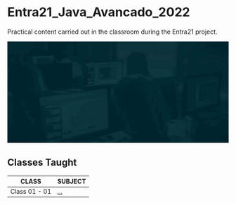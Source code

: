 # Entra21_Java_Avancado_2022
Practical content carried out in the classroom during the Entra21 project.

![Gif Entra21](./gif/entra21.gif)

## Classes Taught

| CLASS | SUBJECT |
|------|---------|
|Class 01 - 01|[...](https://oliota.com/curso_detalhe/entra21-21-04-2022-logica-programacao/1649354372149)
